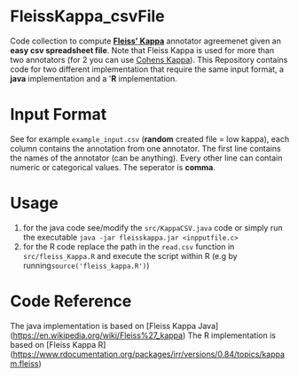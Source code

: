# FleissKappa_csvFile
Code collection to compute [**Fleiss' Kappa**](https://en.wikipedia.org/wiki/Fleiss%27_kappa) annotator agreemenet given an **easy csv spreadsheet file**. Note that Fleiss Kappa is used for more than two annotators (for 2 you can use [Cohens Kappa](https://de.wikipedia.org/wiki/Cohens_Kappa)). 
This Repository contains code for two different implementation that require the same input format, a **java** implementation and a '**R** implementation.

# Input Format 
See for example `example_input.csv` (**random** created file = low kappa), each column contains the annotation from one annotator. The first line contains the names of the annotator (can be anything). Every other line can contain numeric or categorical values. The seperator is **comma**. 

# Usage
1) for the java code see/modify the `src/KappaCSV.java` code or simply run the executable `java -jar fleisskappa.jar <inpputfile.c>`
2) for the R code replace the path in the `read.csv` function in `src/fleiss_Kappa.R` and execute the script within R (e.g  by running`source('fleiss_kappa.R')`)
# Code Reference
The java implementation is based on  [Fleiss Kappa Java] (https://en.wikipedia.org/wiki/Fleiss%27_kappa) 
The R implementation is based on [Fleiss Kappa R] (https://www.rdocumentation.org/packages/irr/versions/0.84/topics/kappam.fleiss)

